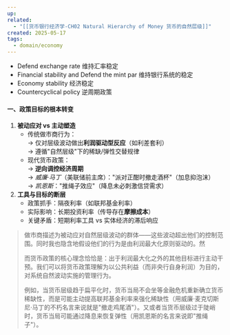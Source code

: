 ```yaml
---
up: 
related:
  - "[[货币银行经济学-CH02 Natural Hierarchy of Money 货币的自然层级]]"
created: 2025-05-17
tags:
  - domain/economy
---
```



- Defend exchange rate 维持汇率稳定
- Financial stability and Defend the mint par 维持银行系统的稳定
- Economy stability 经济稳定
- Countercyclical policy 逆周期政策


#### **一、政策目标的根本转变**

1. **被动应对 vs 主动塑造**
    - 传统做市商行为：  
        → 仅对层级波动做出**利润驱动型反应**（如利差套利）  
        → 遵循"自然层级"下的稀缺/弹性交替规律
    - 现代货币政策：  
        → **逆向调控经济周期**  
        → _威廉·马丁_（美联储前主席）："派对正酣时撤走酒杯"（加息抑泡沫）  
        → _凯恩斯_："推绳子效应"（降息未必刺激信贷需求）
2. **工具与目标的断层**
    - 政策抓手：隔夜利率（如联邦基金利率）
    - 实际影响：长期投资利率（传导存在**摩擦成本**）
    - 关键矛盾：短期利率工具 vs 实体经济的滞后响应



> 做市商描述为被动应对自然层级波动的群体——这些波动超出他们的控制范围。同时我也隐含地假设他们的行为是由利润最大化原则驱动的。然
> 
> 而货币政策的核心理念恰恰是：出于利润最大化之外的其他目标进行主动干预。我们可以将货币政策理解为以公共利益（而非央行自身利润）为目的，对系统自然波动实施的管理行为。
> 
> 例如，当货币层级趋于扁平化时，货币当局不会坐等金融危机重新确立货币稀缺性，而是可能主动提高联邦基金利率来强化稀缺性（用威廉·麦克切斯尼·马丁的不朽名言来说就是"撤走鸡尾酒"）。又或者当货币层级过于陡峭时，货币当局可能通过降息来恢复弹性（用凯恩斯的名言来说即"推绳子"）。